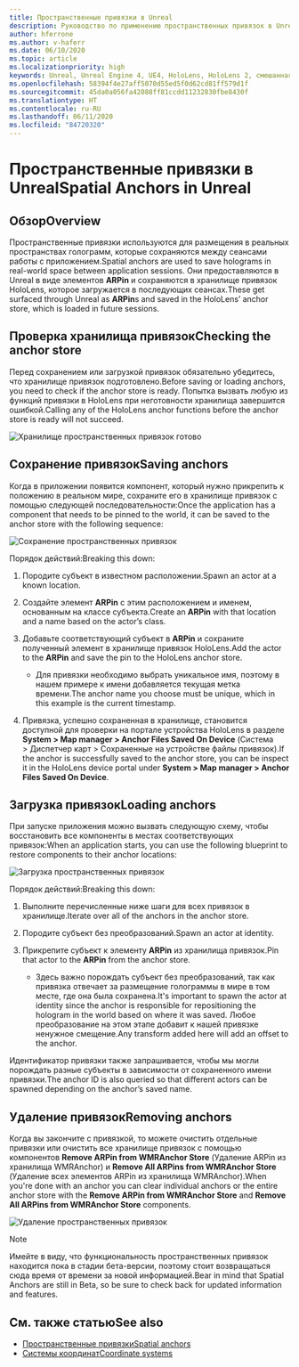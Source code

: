 ```yaml
---
title: Пространственные привязки в Unreal
description: Руководство по применению пространственных привязок в Unreal
author: hferrone
ms.author: v-haferr
ms.date: 06/10/2020
ms.topic: article
ms.localizationpriority: high
keywords: Unreal, Unreal Engine 4, UE4, HoloLens, HoloLens 2, смешанная реальность, разработка, функции, документация, руководства, голограммы, пространственные привязки
ms.openlocfilehash: 58394f4e27aff5070d55ed5f0d62cd81ff579d1f
ms.sourcegitcommit: 45da0a056fa42088ff81ccdd11232830fbe8430f
ms.translationtype: HT
ms.contentlocale: ru-RU
ms.lasthandoff: 06/11/2020
ms.locfileid: "84720320"
---
```

# <a name="spatial-anchors-in-unreal"></a><span data-ttu-id="058cc-104">Пространственные привязки в Unreal</span><span class="sxs-lookup"><span data-stu-id="058cc-104">Spatial Anchors in Unreal</span></span>

## <a name="overview"></a><span data-ttu-id="058cc-105">Обзор</span><span class="sxs-lookup"><span data-stu-id="058cc-105">Overview</span></span>

<span data-ttu-id="058cc-106">Пространственные привязки используются для размещения в реальных пространствах голограмм, которые сохраняются между сеансами работы с приложением.</span><span class="sxs-lookup"><span data-stu-id="058cc-106">Spatial anchors are used to save holograms in real-world space between application sessions.</span></span>  <span data-ttu-id="058cc-107">Они предоставляются в Unreal в виде элементов **ARPin** и сохраняются в хранилище привязок HoloLens, которое загружается в последующих сеансах.</span><span class="sxs-lookup"><span data-stu-id="058cc-107">These get surfaced through Unreal as **ARPin**s and saved in the HoloLens’ anchor store, which is loaded in future sessions.</span></span> 

## <a name="checking-the-anchor-store"></a><span data-ttu-id="058cc-108">Проверка хранилища привязок</span><span class="sxs-lookup"><span data-stu-id="058cc-108">Checking the anchor store</span></span>

<span data-ttu-id="058cc-109">Перед сохранением или загрузкой привязок обязательно убедитесь, что хранилище привязок подготовлено.</span><span class="sxs-lookup"><span data-stu-id="058cc-109">Before saving or loading anchors, you need to check if the anchor store is ready.</span></span>  <span data-ttu-id="058cc-110">Попытка вызвать любую из функций привязки в HoloLens при неготовности хранилища завершится ошибкой.</span><span class="sxs-lookup"><span data-stu-id="058cc-110">Calling any of the HoloLens anchor functions before the anchor store is ready will not succeed.</span></span>  

![Хранилище пространственных привязок готово](images/unreal-spatialanchors-store-ready.PNG)

## <a name="saving-anchors"></a><span data-ttu-id="058cc-112">Сохранение привязок</span><span class="sxs-lookup"><span data-stu-id="058cc-112">Saving anchors</span></span>

<span data-ttu-id="058cc-113">Когда в приложении появится компонент, который нужно прикрепить к положению в реальном мире, сохраните его в хранилище привязок с помощью следующей последовательности:</span><span class="sxs-lookup"><span data-stu-id="058cc-113">Once the application has a component that needs to be pinned to the world, it can be saved to the anchor store with the following sequence:</span></span> 

![Сохранение пространственных привязок](images/unreal-spatialanchors-save.PNG)

<span data-ttu-id="058cc-115">Порядок действий:</span><span class="sxs-lookup"><span data-stu-id="058cc-115">Breaking this down:</span></span>
1. <span data-ttu-id="058cc-116">Породите субъект в известном расположении.</span><span class="sxs-lookup"><span data-stu-id="058cc-116">Spawn an actor at a known location.</span></span>
2. <span data-ttu-id="058cc-117">Создайте элемент **ARPin** с этим расположением и именем, основанным на классе субъекта.</span><span class="sxs-lookup"><span data-stu-id="058cc-117">Create an **ARPin** with that location and a name based on the actor’s class.</span></span> 
3. <span data-ttu-id="058cc-118">Добавьте соответствующий субъект в **ARPin** и сохраните полученный элемент в хранилище привязок HoloLens.</span><span class="sxs-lookup"><span data-stu-id="058cc-118">Add the actor to the **ARPin** and save the pin to the HoloLens anchor store.</span></span>  
    * <span data-ttu-id="058cc-119">Для привязки необходимо выбрать уникальное имя, поэтому в нашем примере к имени добавляется текущая метка времени.</span><span class="sxs-lookup"><span data-stu-id="058cc-119">The anchor name you choose must be unique, which in this example is the current timestamp.</span></span> 

4. <span data-ttu-id="058cc-120">Привязка, успешно сохраненная в хранилище, становится доступной для проверки на портале устройства HoloLens в разделе **System > Map manager > Anchor Files Saved On Device** (Система > Диспетчер карт > Сохраненные на устройстве файлы привязок).</span><span class="sxs-lookup"><span data-stu-id="058cc-120">If the anchor is successfully saved to the anchor store, you can be inspect it in the HoloLens device portal under **System > Map manager > Anchor Files Saved On Device**.</span></span> 

## <a name="loading-anchors"></a><span data-ttu-id="058cc-121">Загрузка привязок</span><span class="sxs-lookup"><span data-stu-id="058cc-121">Loading anchors</span></span>

<span data-ttu-id="058cc-122">При запуске приложения можно вызвать следующую схему, чтобы восстановить все компоненты в местах соответствующих привязок:</span><span class="sxs-lookup"><span data-stu-id="058cc-122">When an application starts, you can use the following blueprint to restore components to their anchor locations:</span></span>

![Загрузка пространственных привязок](images/unreal-spatialanchors-load.PNG)

<span data-ttu-id="058cc-124">Порядок действий:</span><span class="sxs-lookup"><span data-stu-id="058cc-124">Breaking this down:</span></span>
1. <span data-ttu-id="058cc-125">Выполните перечисленные ниже шаги для всех привязок в хранилище.</span><span class="sxs-lookup"><span data-stu-id="058cc-125">Iterate over all of the anchors in the anchor store.</span></span> 
2. <span data-ttu-id="058cc-126">Породите субъект без преобразований.</span><span class="sxs-lookup"><span data-stu-id="058cc-126">Spawn an actor at identity.</span></span>
3. <span data-ttu-id="058cc-127">Прикрепите субъект к элементу **ARPin** из хранилища привязок.</span><span class="sxs-lookup"><span data-stu-id="058cc-127">Pin that actor to the **ARPin** from the anchor store.</span></span>  

    * <span data-ttu-id="058cc-128">Здесь важно порождать субъект без преобразований, так как привязка отвечает за размещение голограммы в мире в том месте, где она была сохранена.</span><span class="sxs-lookup"><span data-stu-id="058cc-128">It's important to spawn the actor at identity since the anchor is responsible for repositioning the hologram in the world based on where it was saved.</span></span> <span data-ttu-id="058cc-129">Любое преобразование на этом этапе добавит к нашей привязке ненужное смещение.</span><span class="sxs-lookup"><span data-stu-id="058cc-129">Any transform added here will add an offset to the anchor.</span></span> 

<span data-ttu-id="058cc-130">Идентификатор привязки также запрашивается, чтобы мы могли порождать разные субъекты в зависимости от сохраненного имени привязки.</span><span class="sxs-lookup"><span data-stu-id="058cc-130">The anchor ID is also queried so that different actors can be spawned depending on the anchor’s saved name.</span></span> 

## <a name="removing-anchors"></a><span data-ttu-id="058cc-131">Удаление привязок</span><span class="sxs-lookup"><span data-stu-id="058cc-131">Removing anchors</span></span> 

<span data-ttu-id="058cc-132">Когда вы закончите с привязкой, то можете очистить отдельные привязки или очистить все хранилище привязок с помощью компонентов **Remove ARPin from WMRAnchor Store** (Удаление ARPin из хранилища WMRAnchor) и **Remove All ARPins from WMRAnchor Store** (Удаление всех элементов ARPin из хранилища WMRAnchor).</span><span class="sxs-lookup"><span data-stu-id="058cc-132">When you're done with an anchor you can clear individual anchors or the entire anchor store with the **Remove ARPin from WMRAnchor Store** and **Remove All ARPins from WMRAnchor Store** components.</span></span>

![Удаление пространственных привязок](images/unreal-spatialanchors-remove.PNG)

> [!NOTE]
> <span data-ttu-id="058cc-134">Имейте в виду, что функциональность пространственных привязок находится пока в стадии бета-версии, поэтому стоит возвращаться сюда время от времени за новой информацией.</span><span class="sxs-lookup"><span data-stu-id="058cc-134">Bear in mind that Spatial Anchors are still in Beta, so be sure to check back for updated information and features.</span></span>

## <a name="see-also"></a><span data-ttu-id="058cc-135">См. также статью</span><span class="sxs-lookup"><span data-stu-id="058cc-135">See also</span></span>
* [<span data-ttu-id="058cc-136">Пространственные привязки</span><span class="sxs-lookup"><span data-stu-id="058cc-136">Spatial anchors</span></span>](spatial-anchors.md)
* [<span data-ttu-id="058cc-137">Системы координат</span><span class="sxs-lookup"><span data-stu-id="058cc-137">Coordinate systems</span></span>](coordinate-systems.md)
